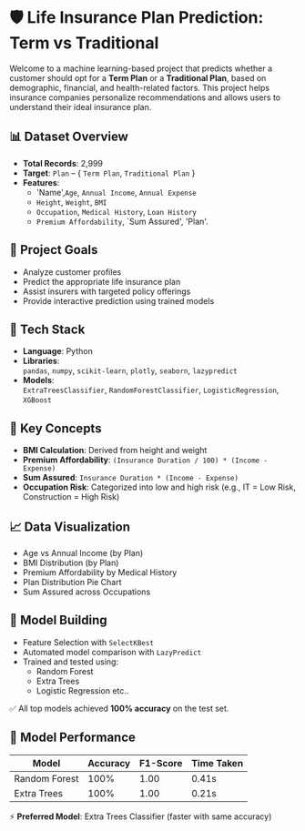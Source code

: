 # 🛡️ Life Insurance Plan Prediction: Term vs Traditional

Welcome to a machine learning-based project that predicts whether a customer should opt for a **Term Plan** or a **Traditional Plan**, based on demographic, financial, and health-related factors. This project helps insurance companies personalize recommendations and allows users to understand their ideal insurance plan.

## 📊 Dataset Overview

- **Total Records**: 2,999
- **Target**: `Plan` – { `Term Plan`, `Traditional Plan` }
- **Features**:
  - 'Name',`Age`, `Annual Income`, `Annual Expense`
  - `Height`, `Weight`, `BMI`
  - `Occupation`, `Medical History`, `Loan History`
  - `Premium Affordability`, `Sum Assured', 'Plan'.

## 🧠 Project Goals

- Analyze customer profiles
- Predict the appropriate life insurance plan
- Assist insurers with targeted policy offerings
- Provide interactive prediction using trained models

## 🔧 Tech Stack

- **Language**: Python  
- **Libraries**:  
  `pandas`, `numpy`, `scikit-learn`, `plotly`, `seaborn`, `lazypredict`  
- **Models**:  
  `ExtraTreesClassifier`, `RandomForestClassifier`, `LogisticRegression`, `XGBoost`

## 📌 Key Concepts

- **BMI Calculation**: Derived from height and weight
- **Premium Affordability**: `(Insurance Duration / 100) * (Income - Expense)`
- **Sum Assured**: `Insurance Duration * (Income - Expense)`
- **Occupation Risk**: Categorized into low and high risk (e.g., IT = Low Risk, Construction = High Risk)

## 📈 Data Visualization

- Age vs Annual Income (by Plan)
- BMI Distribution (by Plan)
- Premium Affordability by Medical History
- Plan Distribution Pie Chart
- Sum Assured across Occupations

## 🤖 Model Building

- Feature Selection with `SelectKBest`
- Automated model comparison with `LazyPredict`
- Trained and tested using:
  - Random Forest
  - Extra Trees
  - Logistic Regression etc..


✅ All top models achieved **100% accuracy** on the test set.

## 🧪 Model Performance

| Model                    | Accuracy | F1-Score | Time Taken |
|--------------------------|----------|----------|------------|
| Random Forest            | 100%     | 1.00     | 0.41s      |
| Extra Trees              | 100%     | 1.00     | 0.21s      |



⚡ **Preferred Model**: Extra Trees Classifier (faster with same accuracy)


